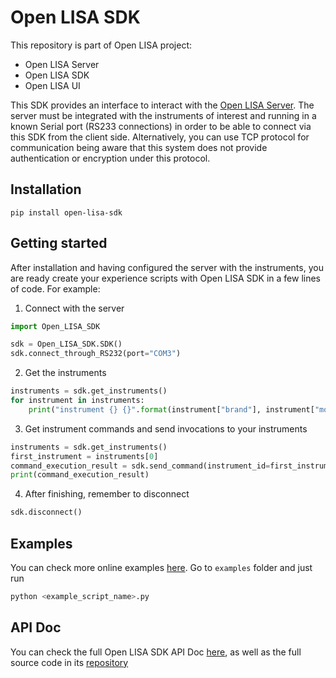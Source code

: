 # Open LISA SDK

This repository is part of Open LISA project:
* Open LISA Server
* Open LISA SDK
* Open LISA UI

This SDK provides an interface to interact with the [Open LISA Server](https://github.com/aalvarezwindey/Open-LISA-Server). The server must be integrated with the instruments of interest and running in a known Serial port (RS233 connections) in order to be able to connect via this SDK from the client side. Alternatively, you can use TCP protocol for communication being aware that this system does not provide authentication or encryption under this protocol.

## Installation

```
pip install open-lisa-sdk
```

## Getting started

After installation and having configured the server with the instruments, you are ready create your experience scripts with Open LISA SDK in a few lines of code. For example:

1. Connect with the server

```python
import Open_LISA_SDK

sdk = Open_LISA_SDK.SDK()
sdk.connect_through_RS232(port="COM3")
```

2. Get the instruments

```python
instruments = sdk.get_instruments()
for instrument in instruments:
    print("instrument {} {}".format(instrument["brand"], instrument["model"]))
```

3. Get instrument commands and send invocations to your instruments

```python
instruments = sdk.get_instruments()
first_instrument = instruments[0]
command_execution_result = sdk.send_command(instrument_id=first_instrument["id"], command_invocation="set_channel_volts 1 5.0")
print(command_execution_result)
```

4. After finishing, remember to disconnect

```python
sdk.disconnect()
```

## Examples

You can check more online examples [here](https://github.com/aalvarezwindey/Open-LISA-SDK/tree/main/examples). Go to `examples` folder and just run

```bash
python <example_script_name>.py
```

## API Doc

You can check the full Open LISA SDK API Doc [here](https://github.com/aalvarezwindey/Open-LISA-SDK/blob/main/API_DOC.md), as well as the full source code in its [repository](https://github.com/aalvarezwindey/Open-LISA-SDK)
